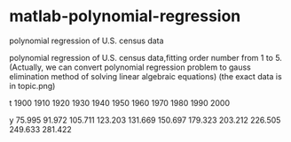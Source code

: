 # matlab-polynomial-regression
polynomial regression of U.S. census data

polynomial regression of U.S. census data,fitting order number from 1 to 5.(Actually, we can convert polynomial regression problem to gauss elimination method of solving linear algebraic equations)
(the exact data is in topic.png)





t      1900       1910       1920       1930       1940       1950       1960       1970       1980       1990       2000



y
75.995
91.972
105.711
123.203
131.669
150.697
179.323
203.212
226.505
249.633
281.422














